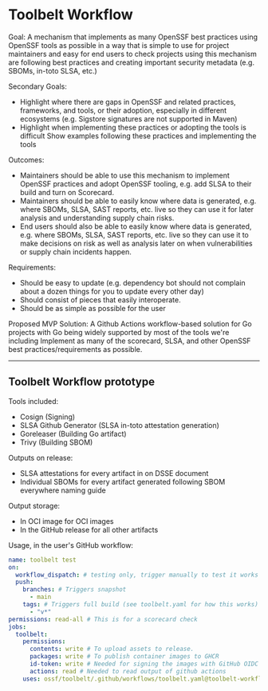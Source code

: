 # Toolbelt Workflow

Goal: A mechanism that implements as many OpenSSF best practices using OpenSSF tools as possible in a way that is simple to use for project maintainers and easy for end users to check projects using this mechanism are following best practices and creating important security metadata (e.g. SBOMs, in-toto SLSA, etc.)

Secondary Goals:

- Highlight where there are gaps in OpenSSF and related practices, frameworks, and tools, or their adoption, especially in different ecosystems (e.g. Sigstore signatures are not supported in Maven)
- Highlight when implementing these practices or adopting the tools is difficult
Show examples following these practices and implementing the tools 

Outcomes:

- Maintainers should be able to use this mechanism to implement OpenSSF practices and adopt OpenSSF tooling, e.g. add SLSA to their build and turn on Scorecard.
- Maintainers should be able to easily know where data is generated, e.g. where SBOMs, SLSA, SAST reports, etc. live so they can use it for later analysis and understanding supply chain risks.
- End users should also be able to easily know where data is generated, e.g. where SBOMs, SLSA, SAST reports, etc. live so they can use it to make decisions on risk as well as analysis later on when vulnerabilities or supply chain incidents happen.

Requirements:

- Should be easy to update (e.g. dependency bot should not complain about a dozen things for you to update every other day)
- Should consist of pieces that easily interoperate.
- Should be as simple as possible for the user

Proposed MVP Solution: A Github Actions workflow-based solution for Go projects with Go being widely supported by most of the tools we're including
Implement as many of the scorecard, SLSA, and other OpenSSF best practices/requirements as possible.

---

## Toolbelt Workflow prototype

Tools included:

- Cosign (Signing)
- SLSA Github Generator (SLSA in-toto attestation generation)
- Goreleaser (Building Go artifact)
- Trivy (Building SBOM)

Outputs on release:

- SLSA attestations for every artifact in on DSSE document
- Individual SBOMs for every artifact generated following SBOM everywhere naming guide

Output storage:

- In OCI image for OCI images
- In the GitHub release for all other artifacts

Usage, in the user's GitHub workflow:

```yaml
name: toolbelt test
on:
  workflow_dispatch: # testing only, trigger manually to test it works
  push:
    branches: # Triggers snapshot
      - main
    tags: # Triggers full build (see toolbelt.yaml for how this works)
      - "v*"
permissions: read-all # This is for a scorecard check
jobs:
  toolbelt:
    permissions:
      contents: write # To upload assets to release.
      packages: write # To publish container images to GHCR
      id-token: write # Needed for signing the images with GitHub OIDC Token
      actions: read # Needed to read output of github actions
    uses: ossf/toolbelt/.github/workflows/toolbelt.yaml@toolbelt-workflow # This will change to a hash once merged in
```

